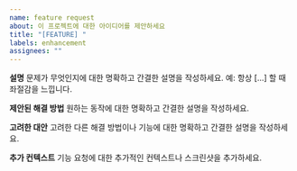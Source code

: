 ```yaml
---
name: feature request
about: 이 프로젝트에 대한 아이디어를 제안하세요
title: "[FEATURE] "
labels: enhancement
assignees: ""
---
```


**설명**
문제가 무엇인지에 대한 명확하고 간결한 설명을 작성하세요. 예: 항상 [...] 할 때 좌절감을 느낍니다.

**제안된 해결 방법**
원하는 동작에 대한 명확하고 간결한 설명을 작성하세요.

**고려한 대안**
고려한 다른 해결 방법이나 기능에 대한 명확하고 간결한 설명을 작성하세요.

**추가 컨텍스트**
기능 요청에 대한 추가적인 컨텍스트나 스크린샷을 추가하세요.
